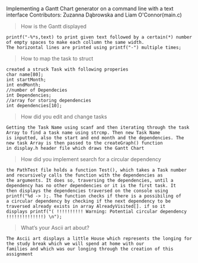 Implementing a Gantt Chart generator on a command line with a text interface
Contributors: Zuzanna Dąbrowska and Liam O'Connor(main.c)


> How is the Gantt displayed

    printf("-%*s,text) to print given text followed by a certain(*) number of empty spaces to make each collumn the same width. 
    The horizontal lines are printed using printf("-") multiple times;


> How to map the task to struct

    created a struck Task with following properies 
    char name[80];
    int startMonth;
    int endMonth;
    //number of Dependecies
    int Dependencies;
    //array for storing dependencies
    int dependencies[10];

> How did you edit and change tasks

    Getting the Task Name using scanf and then iterating through the task Array to find a task name using strcmp. Then new Task Name 
    is inputted, also the start and end month and the dependencies. The new task Array is then passed to the createGraph() function 
    in display.h header file which draws the Gantt Chart

> How did you implement search for a circular dependency

    the PathTest file holds a function Test(), which takes a Task number and recursively calls the function with the dependencies as 
    the arguments. It does so, traversing the dependencies, until a dependency has no other dependencies or it is the first task. It 
    then displays the dependencies traversed on the console using printf("%d -> );. The function checks if there is a possibiling of 
    a circular dependency by checking if the next dependency to be traversed already exists in array AlreadyVisited[]. if so it 
    displays printf("( !!!!!!!!!! Warning: Potential circular dependency !!!!!!!!!!!!!!) \n");

> What’s your Ascii art about? 

    The Ascii art displays a little House which represents the longing for the study break which we will spend at home with our 
    families and which was our longing through the creation of this assignment
